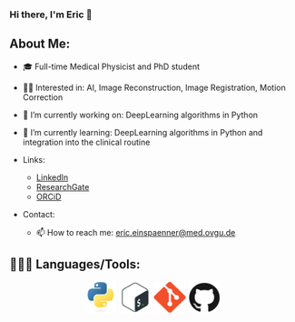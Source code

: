 ### Hi there, I'm Eric 👋

## About Me:
- 🎓 Full-time Medical Physicist and PhD student
- 👨‍💻 Interested in: AI, Image Reconstruction, Image Registration, Motion Correction
- 🔭 I’m currently working on: DeepLearning algorithms in Python
- 🌱 I’m currently learning: DeepLearning algorithms in Python and integration into the clinical routine


- Links:
  - [LinkedIn](https://www.linkedin.com/in/eric-einsp%C3%A4nner-82a049185/)
  - [ResearchGate](https://www.researchgate.net/profile/Eric-Einspaenner)
  - [ORCiD](https://orcid.org/0000-0003-2363-5132)


- Contact:
  - 📫 How to reach me: eric.einspaenner@med.ovgu.de

## 👨🏻‍💻 Languages/Tools:
<div>
<p align="center">
<img src="https://raw.githubusercontent.com/rijobro/rijobro/main/ims/python.svg" alt="python" width="57" height="55"/>
<img src="https://raw.githubusercontent.com/rijobro/rijobro/main/ims/bash.svg" alt="bash" width="57" height="55"/>
<img src="https://raw.githubusercontent.com/rijobro/rijobro/main/ims/git.svg" alt="git" width="57" height="55"/>
<img src="https://raw.githubusercontent.com/rijobro/rijobro/main/ims/github.svg" alt="github" width="57" height="55"/>
